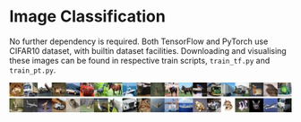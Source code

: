 # Image Classification

No further dependency is required. Both TensorFlow and PyTorch use CIFAR10 dataset, with builtin dataset facilities. Downloading and visualising these images can be found in respective train scripts, `train_tf.py` and `train_pt.py`.

<img src="../../docs/media/cifar10_tf_images.jpg" alt="alt text"/>
<img src="../../docs/media/cifar10_pt_images.jpg" alt="alt text"/>